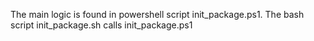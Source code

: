 The main logic is found in powershell script init_package.ps1.
The bash script init_package.sh calls init_package.ps1